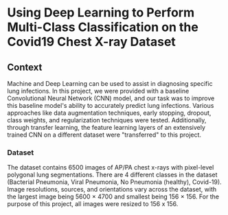 # Using Deep Learning to Perform Multi-Class Classification on the Covid19 Chest X-ray Dataset

## Context
Machine and Deep Learning can be used to assist in diagnosing specific lung infections. In this project, we were provided with a baseline Convolutional Neural Network (CNN) model, and our task was to improve this baseline model's ability to accurately predict lung infections. Various approaches like data augmentation techniques, early stopping, dropout, class weights, and regularization techniques were tested. Additionally, through transfer learning, the feature learning layers of an extensively trained CNN on a different dataset were "transferred" to this project.

### Dataset
The dataset contains 6500 images of AP/PA chest x-rays with pixel-level polygonal lung segmentations. There are 4 different classes in the dataset (Bacterial Pneumonia, Viral Pneumonia, No Pneumonia (healthy), Covid-19).
Image resolutions, sources, and orientations vary across the dataset, with the largest image being 5600 × 4700 and smallest being 156 × 156. For the purpose of this project, all images were resized to 156 x 156.
